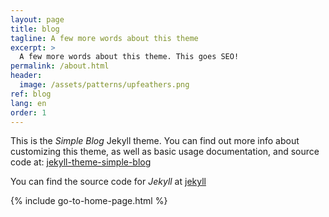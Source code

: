 ```yaml
---
layout: page
title: blog
tagline: A few more words about this theme
excerpt: >
  A few more words about this theme. This goes SEO!
permalink: /about.html
header:
  image: /assets/patterns/upfeathers.png
ref: blog
lang: en  
order: 1
---
```


This is the _Simple Blog_ Jekyll theme. You can find out more info about customizing this theme, as well as basic usage documentation, and source code at: [jekyll-theme-simple-blog](https://github.com/lorepirri/jekyll-theme-simple-blog)

You can find the source code for _Jekyll_ at [jekyll](https://github.com/jekyll/jekyll)

{% include go-to-home-page.html %}
